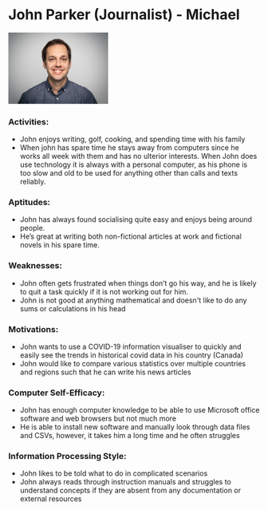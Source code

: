 # John Parker (Journalist) - Michael
<img src="/Images/Personas/John.jpg" width="200">

### Activities:
- John enjoys writing, golf, cooking, and spending time with his family
- When john has spare time he stays away from computers since he works all week with them and has no ulterior interests. When John does use technology it is always with a personal computer, as his phone is too slow and old to be used for anything other than calls and texts reliably.

### Aptitudes:
- John has always found socialising quite easy and enjoys being around people. 
- He’s great at writing both non-fictional articles at work and fictional novels in his spare time.

### Weaknesses:
- John often gets frustrated when things don’t go his way, and he is likely to quit a task quickly if it is not working out for him.
- John is not good at anything mathematical and doesn't like to do any sums or calculations in his head

### Motivations:
- John wants to use a COVID-19 information visualiser to quickly and easily see the trends in historical covid data in his country (Canada)
- John would like to compare various statistics over multiple countries and regions such that he can write his news articles

### Computer Self-Efficacy:
- John has enough computer knowledge to be able to use Microsoft office software and web browsers but not much more
- He is able to install new software and manually look through data files and CSVs, however, it takes him a long time and he often struggles

### Information Processing Style:
- John likes to be told what to do in complicated scenarios
- John always reads through instruction manuals and struggles to understand concepts if they are absent from any documentation or external resources
